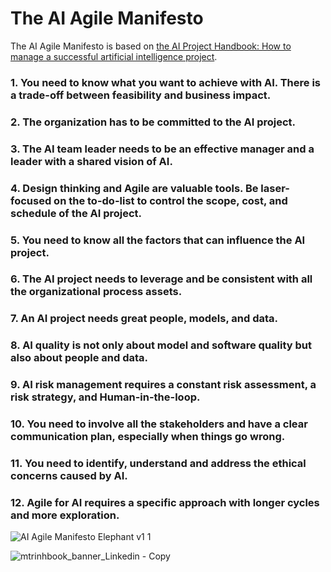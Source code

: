 # The AI Agile Manifesto

The AI Agile Manifesto is based on [the AI Project Handbook: How to manage a successful artificial intelligence project](https://www.amazon.com/Project-Handbook-successful-intelligence-Intelligence-ebook/dp/B09JN2VQH9).


### 1. You need to know what you want to achieve with AI. There is a trade-off between feasibility and business impact.
### 2. The organization has to be committed to the AI project.
### 3. The AI team leader needs to be an effective manager and a leader with a shared vision of AI.
### 4. Design thinking and Agile are valuable tools. Be laser-focused on the to-do-list to control the scope, cost, and schedule of the AI project.
### 5. You need to know all the factors that can influence the AI project.
### 6. The AI project needs to leverage and be consistent with all the organizational process assets.
### 7. An AI project needs great people, models, and data.
### 8. AI quality is not only about model and software quality but also about people and data.
### 9. AI risk management requires a constant risk assessment, a risk strategy, and Human-in-the-loop.
### 10. You need to involve all the stakeholders and have a clear communication plan, especially when things go wrong.
### 11. You need to identify, understand and address the ethical concerns caused by AI.
### 12. Agile for AI requires a specific approach with longer cycles and more exploration.

![AI Agile Manifesto Elephant v1 1](https://user-images.githubusercontent.com/53805083/145127489-04d40820-1561-4221-9f1b-d33a2409d3ad.png)

![mtrinhbook_banner_Linkedin - Copy](https://user-images.githubusercontent.com/53805083/145128523-1844477d-2e19-467c-aae9-349eb3b77156.jpg)

